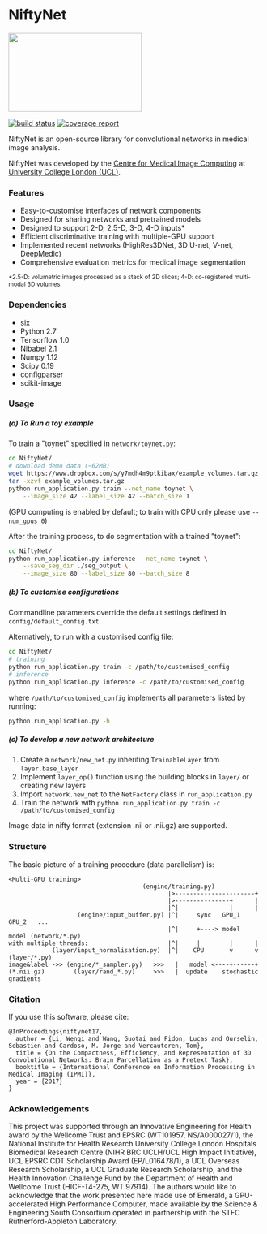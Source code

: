 # NiftyNet
<img src="https://cmiclab.cs.ucl.ac.uk/CMIC/NiftyNet/raw/master/niftynet-logo.png" width="263" height="155">

[![build status](https://cmiclab.cs.ucl.ac.uk/CMIC/NiftyNet/badges/master/build.svg)](https://cmiclab.cs.ucl.ac.uk/CMIC/NiftyNet/commits/master)
[![coverage report](https://cmiclab.cs.ucl.ac.uk/CMIC/NiftyNet/badges/master/coverage.svg)](https://cmiclab.cs.ucl.ac.uk/CMIC/NiftyNet/commits/master)

NiftyNet is an open-source library for convolutional networks in medical image analysis.

NiftyNet was developed by the [Centre for Medical Image Computing][cmic] at
[University College London (UCL)][ucl].

### Features
* Easy-to-customise interfaces of network components
* Designed for sharing networks and pretrained models
* Designed to support 2-D, 2.5-D, 3-D, 4-D inputs*
* Efficient discriminative training with multiple-GPU support
* Implemented recent networks (HighRes3DNet, 3D U-net, V-net, DeepMedic)
* Comprehensive evaluation metrics for medical image segmentation

 <sup>*2.5-D: volumetric images processed as a stack of 2D slices; 
4-D: co-registered multi-modal 3D volumes</sup>
### Dependencies
* six
* Python 2.7
* Tensorflow 1.0
* Nibabel 2.1
* Numpy 1.12
* Scipy 0.19
* configparser
* scikit-image


### Usage
##### (a) To Run a toy example
To train a "toynet" specified in `network/toynet.py`:
``` sh
cd NiftyNet/
# download demo data (~62MB)
wget https://www.dropbox.com/s/y7mdh4m9ptkibax/example_volumes.tar.gz
tar -xzvf example_volumes.tar.gz
python run_application.py train --net_name toynet \
    --image_size 42 --label_size 42 --batch_size 1
```
(GPU computing is enabled by default; to train with CPU only please use `--num_gpus 0`)

After the training process, to do segmentation with a trained "toynet":
``` sh
cd NiftyNet/
python run_application.py inference --net_name toynet \
    --save_seg_dir ./seg_output \
    --image_size 80 --label_size 80 --batch_size 8
```
##### (b) To customise configurations
Commandline parameters override the default settings defined in `config/default_config.txt`.

Alternatively, to run with a customised config file:

``` sh
cd NiftyNet/
# training
python run_application.py train -c /path/to/customised_config
# inference
python run_application.py inference -c /path/to/customised_config
```
where `/path/to/customised_config` implements all parameters listed by running:
```sh
python run_application.py -h
```

##### (c) To develop a new network architecture
1. Create a `network/new_net.py` inheriting `TrainableLayer` from `layer.base_layer`
1. Implement `layer_op()` function using the building blocks in `layer/` or creating new layers
1. Import `network.new_net` to the `NetFactory` class in `run_application.py`
1. Train the network with `python run_application.py train -c /path/to/customised_config`


Image data in nifty format (extension .nii or .nii.gz) are supported.

### Structure
The basic picture of a training procedure (data parallelism) is:
```
<Multi-GPU training>
                                     (engine/training.py)
                                            |>----------------------+
                                            |>---------------+      |
                                            |^|              |      |
                   (engine/input_buffer.py) |^|     sync   GPU_1  GPU_2   ...
                                            |^|     +----> model  model (network/*.py)
with multiple threads:                      |^|     |        |      |
            (layer/input_normalisation.py)  |^|    CPU       v      v (layer/*.py)
image&label ->> (engine/*_sampler.py)   >>>   |   model <----+------+
(*.nii.gz)        (layer/rand_*.py)     >>>   |  update    stochastic gradients
```

### Citation
If you use this software, please cite:
```
@InProceedings{niftynet17,
  author = {Li, Wenqi and Wang, Guotai and Fidon, Lucas and Ourselin, Sebastien and Cardoso, M. Jorge and Vercauteren, Tom},
  title = {On the Compactness, Efficiency, and Representation of 3D Convolutional Networks: Brain Parcellation as a Pretext Task},
  booktitle = {International Conference on Information Processing in Medical Imaging (IPMI)},
  year = {2017}
}
```


### Acknowledgements
This project was supported through an Innovative Engineering for Health award by
the Wellcome Trust and EPSRC (WT101957, NS/A000027/1), the National Institute
for Health Research University College London Hospitals Biomedical Research
Centre (NIHR BRC UCLH/UCL High Impact Initiative), UCL EPSRC CDT Scholarship
Award (EP/L016478/1), a UCL Overseas Research Scholarship, a UCL Graduate
Research Scholarship, and the Health Innovation Challenge Fund by the
Department of Health and Wellcome Trust (HICF-T4-275, WT 97914). The authors
would like to acknowledge that the work presented here made use of Emerald, a
GPU-accelerated High Performance Computer, made available by the Science &
Engineering South Consortium operated in partnership with the STFC
Rutherford-Appleton Laboratory.

[cmic]: http://cmic.cs.ucl.ac.uk
[ucl]: http://www.ucl.ac.uk

